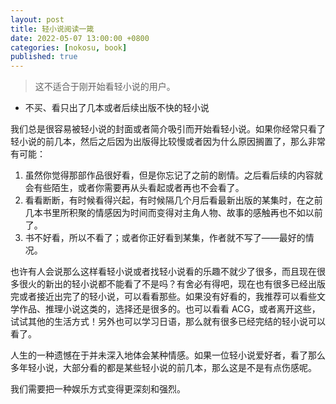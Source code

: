 ```yaml
---
layout: post
title: 轻小说阅读一箴
date: 2022-05-07 13:00:00 +0800
categories: [nokosu, book]
published: true
---
```


> 这不适合于刚开始看轻小说的用户。

* 不买、看只出了几本或者后续出版不快的轻小说

我们总是很容易被轻小说的封面或者简介吸引而开始看轻小说。如果你经常只看了轻小说的前几本，然后之后因为出版得比较慢或者因为什么原因搁置了，那么非常有可能：

1. 虽然你觉得那部作品很好看，但是你忘记了之前的剧情。之后看后续的内容就会有些陌生，或者你需要再从头看起或者再也不会看了。
2. 看看断断，有时候看得兴起，有时候隔几个月后看最新出版的某集时，在之前几本书里所积聚的情感因为时间而变得对主角人物、故事的感触再也不如以前了。
3. 书不好看，所以不看了；或者你正好看到某集，作者就不写了——最好的情况。

也许有人会说那么这样看轻小说或者找轻小说看的乐趣不就少了很多，而且现在很多很火的新出的轻小说都不能看了不是吗？有舍必有得吧，现在也有很多已经出版完或者接近出完了的轻小说，可以看看那些。如果没有好看的，我推荐可以看些文学作品、推理小说这类的，选择还是很多的。也可以看看 ACG，或者离开这些，试试其他的生活方式！另外也可以学习日语，那么就有很多已经完结的轻小说可以看了。

人生的一种遗憾在于并未深入地体会某种情感。如果一位轻小说爱好者，看了那么多年轻小说，大部分看的都是某些轻小说的前几本，那么这是不是有点伤感呢。

我们需要把一种娱乐方式变得更深刻和强烈。

